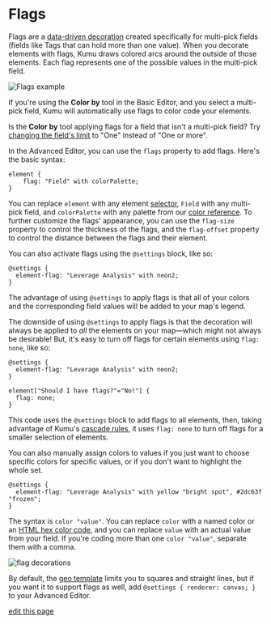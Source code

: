 # Flags

Flags are a [data-driven decoration](/guides/data-driven-decorations.html) created specifically for multi-pick fields (fields like Tags that can hold more than one value). When you decorate elements with flags, Kumu draws colored arcs around the outside of those elements. Each flag represents one of the possible values in the multi-pick field.

![Flags example](/images/flags-with-filter.png)

If you're using the **Color by** tool in the Basic Editor, and you select a multi-pick field, Kumu will automatically use flags to color code your elements.

<p class="alert alert-warning">
Is the <b>Color by</b> tool applying flags for a field that isn't a multi-pick field? Try <a class="alert-link" href="/guides/fields.md#customize-a-field">changing the field's limit</a> to "One" instead of "One or more".
</p>

In the Advanced Editor, you can use the `flags` property to add flags. Here's the basic syntax:

```
element {
    flag: "Field" with colorPalette;
}
```

You can replace `element` with any element [selector](/guides/selectors.md), `Field` with any multi-pick field, and `colorPalette` with any palette from our [color reference](/guides/color-reference.md). To further customize the flags' appearance, you can use the `flag-size` property to control the thickness of the flags, and the `flag-offset` property to control the distance between the flags and their element.

You can also activate flags using the `@settings` block, like so:

```
@settings {
  element-flag: "Leverage Analysis" with neon2;
}
```

The advantage of using `@settings` to apply flags is that all of your colors and the corresponding field values will be added to your map's legend.

The downside of using `@settings` to apply flags is that the decoration will always be applied to *all* the elements on your map—which might not always be desirable! But, it's easy to turn off flags for certain elements using `flag: none`, like so:

```
@settings {
  element-flag: "Leverage Analysis" with neon2;
}

element["Should I have flags?"="No!"] {
  flag: none;
}
```

This code uses the `@settings` block to add flags to all elements, then, taking advantage of Kumu's [cascade rules](#cascading-decorations), it uses `flag: none` to turn off flags for a smaller selection of elements.

You can also manually assign colors to values if you just want to choose specific colors for specific values, or if you don't want to highlight the whole set.

```
@settings {
  element-flag: "Leverage Analysis" with yellow "bright spot", #2dc63f "frozen";
}
```

The syntax is `color "value"`. You can replace `color` with a named color or an [HTML hex color code](https://www.w3schools.com/colors/colors_hexadecimal.asp), and you can replace `value` with an actual value from your field. If you're coding more than one `color "value"`, separate them with a comma.

<img src="../images/flags-manual.png" alt="flag decorations">

<div class="alert alert-warning">
  <p>
    By default, the <a href="/guides/templates/geo.html" class="alert-link">geo template</a> limits you to squares and straight lines, but if you want it to support flags as well, add <code>@settings { renderer: canvas; }</code> to your Advanced Editor.
  </p>
</div>

<span class="edit-link"><a href="https://github.com/kumu/docs/blob/master/guides/flags.md" target="_blank"><i class="fa fa-github"></i> edit this page</a></span>
